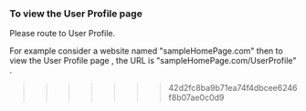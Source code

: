 ### To view the User Profile page

Please route to User Profile.

For example consider a website named "sampleHomePage.com" then to view the User Profile page , the URL is "sampleHomePage.com/UserProfile" .
>>>>>>> 42d2fc8ba9b71ea74f4dbcee6246f8b07ae0c0d9
